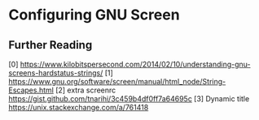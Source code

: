 Configuring GNU Screen
======================

## Further Reading
[0] https://www.kilobitspersecond.com/2014/02/10/understanding-gnu-screens-hardstatus-strings/
[1] https://www.gnu.org/software/screen/manual/html_node/String-Escapes.html
[2] extra screenrc https://gist.github.com/tnarihi/3c459b4df0ff7a64695c
[3] Dynamic title https://unix.stackexchange.com/a/761418
